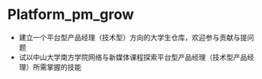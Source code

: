 # Platform_pm_grow
- 建立一个平台型产品经理（技术型）方向的大学生仓库，欢迎参与贡献与提问题
- 试以中山大学南方学院网络与新媒体课程探索平台型产品经理（技术型产品经理）所需掌握的技能
